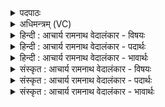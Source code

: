 <details><summary>पदपाठः</summary>

उ꣡प꣢꣯। स्र꣡क्वे꣢꣯षु। ब꣡प्स꣢꣯तः। कृ꣣ण्व꣢ते। ध꣣रु꣡ण꣢म्। दि꣣वि꣢। इ꣡न्द्रे꣢꣯। अ꣣ग्ना꣢। न꣡मः꣢꣯। स्व३रि꣡ति꣢। १४८२।
</details>

<details><summary>अधिमन्त्रम् (VC)</summary>

- अग्निः
- हर्यतः प्रागाथः
- गायत्री
- षड्जः
</details>

<details><summary>हिन्दी : आचार्य रामनाथ वेदालंकार - विषयः</summary>

आगे फिर वही विषय है।
</details>

<details><summary>हिन्दी : आचार्य रामनाथ वेदालंकार - पदार्थः</summary>

पदार्थान्वयभाषाः -  उपासक लोग (स्रक्वेषु) आत्मसमर्पण होने पर (उप बप्सतः) समीप आकर पापों को खा लेनेवाले परमात्मा का (दिवि) अपने आत्मा में (धरुणम्) धारण (कृण्वते) करते हैं और वे (इन्द्रे) परमैश्वर्यशाली,विघ्नविदारक (अग्ना) अग्रनायक परमात्मा में (नमः) नमस्कार समर्पित करके (स्वः) प्रकाश को पा लेते हैं ॥३॥
</details>

<details><summary>हिन्दी : आचार्य रामनाथ वेदालंकार - भावार्थः</summary>

भावार्थभाषाः -  ध्यान द्वारा परमात्मा को अपने आत्मा में धारण करके,श्रद्धा से नमस्कार करके उपासकों को परम ज्योति प्राप्त करनी योग्य है ॥३॥
</details>

<details><summary>संस्कृत : आचार्य रामनाथ वेदालंकार - विषयः</summary>

अथ पुनरपि स एव विषयो वर्ण्यते।
</details>

<details><summary>संस्कृत : आचार्य रामनाथ वेदालंकार - पदार्थः</summary>

पदार्थान्वयभाषाः -  उपासकाः जनाः (स्रक्वेषु) आत्मसमर्पणेषु।[सृज विसर्गे इति धातोरौणादिकः क्वन् प्रत्ययः धातोः सम्प्रसारणं च।] (उप बप्सतः) उपेत्य दुरितानि भक्षयतः अग्नेः परमात्मनः।[बप्सति अत्तिकर्मा। निघं० २।८।] (दिवि) स्वात्मनि (धरुणम्) धारणम् (कृण्वते) कुर्वन्ति। ते च (इन्द्रे) परमैश्वर्यशालिनि विघ्नविदारके (अग्ना) अग्नौ अग्रनायके परमात्मनि (नमः) नमस्कारं समर्प्य (स्वः) प्रकाशं,लभन्ते इति शेषः ॥३॥
</details>

<details><summary>संस्कृत : आचार्य रामनाथ वेदालंकार - भावार्थः</summary>

भावार्थभाषाः -  ध्यानेन परमात्मानं स्वात्मनि धारयित्वा श्रद्धया नमस्कृत्य चोपासकाः परं ज्योतिः प्राप्तुमर्हन्ति ॥३॥
</details>